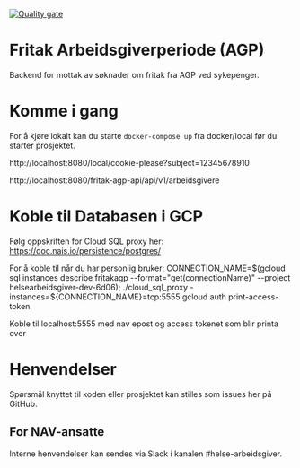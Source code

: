 [![Quality gate](https://sonarcloud.io/api/project_badges/quality_gate?project=navikt_fritakagp)](https://sonarcloud.io/dashboard?id=navikt_fritakagp)


Fritak Arbeidsgiverperiode (AGP) 
================


Backend for mottak av søknader om fritak fra AGP ved sykepenger.
# Komme i gang

For å kjøre lokalt kan du starte  `docker-compose up` fra docker/local før du starter prosjektet. 

http://localhost:8080/local/cookie-please?subject=12345678910

http://localhost:8080/fritak-agp-api/api/v1/arbeidsgivere

# Koble til Databasen i GCP

Følg oppskriften for Cloud SQL proxy her: https://doc.nais.io/persistence/postgres/

For å koble til når du har personlig bruker:
CONNECTION_NAME=$(gcloud sql instances describe fritakagp --format="get(connectionName)" --project helsearbeidsgiver-dev-6d06);
./cloud_sql_proxy -instances=${CONNECTION_NAME}=tcp:5555
gcloud auth print-access-token

Koble til localhost:5555 med nav epost og access tokenet som blir printa over 

# Henvendelser

Spørsmål knyttet til koden eller prosjektet kan stilles som issues her på GitHub.

## For NAV-ansatte

Interne henvendelser kan sendes via Slack i kanalen #helse-arbeidsgiver.
